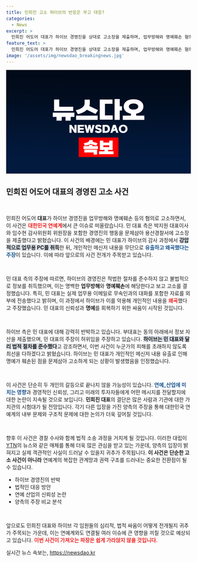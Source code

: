 ```yaml
---
title: 민희진 고소 하이브의 반응은 무고 대응?
categories:
  - News
excerpt: >
  민희진 어도어 대표가 하이브 경영진을 상대로 고소장을 제출하며, 업무방해와 명예훼손 혐의를 주장했습니다. 이번 사건은 개인 정보 유출과 강압적인 감사 방식에 대한 치열한 갈등을 예고합니다. 과연 누가 진실을 밝혀낼까요? 클릭해서 자세한 내용을 확인하세요!
feature_text: >
  민희진 어도어 대표가 하이브 경영진을 상대로 고소장을 제출하며, 업무방해와 명예훼손 혐의를 주장했습니다. 이번 사건은 개인 정보 유출과 강압적인 감사 방식에 대한 치열한 갈등을 예고합니다. 과연 누가 진실을 밝혀낼까요? 클릭해서 자세한 내용을 확인하세요!
image: '/assets/img/newsdao_breakingnews.jpg'
---
```


<p><img src="/assets/img/newsdao_breakingnews.jpg" alt="bookingtag 속보" /></p>

<h2 data-ke-size="size26">민희진 어도어 대표의 경영진 고소 사건</h2>

<p data-ke-size="size16">&nbsp;</p> 

<p>민희진 어도어 <b>대표</b>가 하이브 경영진을 업무방해와 명예훼손 등의 혐의로 고소하면서, 이 사건은 <b><span style="color: #ee2323;">대한민국 연예계</span></b>에서 큰 이슈로 떠올랐습니다. 민 대표 측은 박지원 대표이사와 임수현 감사위원회 위원장을 포함한 경영진의 행동을 문제삼아 용산경찰서에 고소장을 제출했다고 밝혔습니다. 이 사건의 배경에는 민 대표가 하이브의 감사 과정에서 <b><span style="background-color: #21538527;">강압적으로 업무용 PC를 취득</span></b>한 뒤, 개인적인 메신저 내용을 무단으로 <b><span style="color: #1a5490;">유출하고 왜곡했다는 주장</span></b>이 있습니다. 이에 따라 앞으로의 사건 전개가 주목받고 있습니다.</p>

<p data-ke-size="size16">&nbsp;</p> 

<p>민 대표 측의 주장에 따르면, 하이브의 경영진은 적법한 절차를 준수하지 않고 불법적으로 정보를 취득했으며, 이는 명백한 <b>업무방해</b>와 <b>명예훼손</b>에 해당한다고 보고 고소를 결정했습니다. 특히, 민 대표는 실제 업무용 이메일로 무속인과의 대화를 포함한 자료를 외부에 전송했다고 밝히며, 이 과정에서 하이브가 이를 악용해 개인적인 내용을 <b><span style="color: #ee2323;">왜곡</span></b>했다고 주장했습니다. 민 대표의 신뢰성과 <b>명예</b>를 회복하기 위한 싸움이 시작된 것입니다.</p>

<p data-ke-size="size16">&nbsp;</p> 

<p>하이브 측은 민 대표에 대해 강력히 반박하고 있습니다. 부대표는 동의 아래에서 정보 자산을 제출했으며, 민 대표의 주장이 허위임을 주장하고 있습니다. <b><span style="background-color: #21538527;">하이브는 민 대표와 달리 법적 절차를 준수했다</span></b>고 강조하면서, 이번 사건이 누군가의 피해를 초래하지 않도록 최선을 다하겠다고 밝혔습니다. 하이브는 민 대표가 개인적인 메신저 내용 유출로 인해 명예가 훼손된 점을 문제삼아 고소하게 되는 상황이 발생했음을 인정했습니다.</p>

<p data-ke-size="size16">&nbsp;</p> 

<p>이 사건은 단순히 두 개인의 갈등으로 끝나지 않을 가능성이 있습니다. <b><span style="color: #1a5490;">연예_산업에 미치는 영향</span></b>과 경영적인 신뢰성, 그리고 미래의 투자자들에게 어떤 메시지를 전달할지에 대한 논란이 지속될 것으로 보입니다. <b>민희진 대표</b>의 결단은 많은 사람과 기관에 대한 가치관의 시험대가 될 전망입니다. 각기 다른 입장을 가진 양측의 주장을 통해 대한민국 연예계의 내부 문제와 구조적 문제에 대한 논의가 더욱 깊어질 것입니다.</p>

<p data-ke-size="size16">&nbsp;</p> 

<p>향후 이 사건은 경찰 수사와 함께 법적 소송 과정을 거치게 될 것입니다. 이러한 대립이 <a href="https://www.ytn.co.kr/">YTN</a>의 뉴스와 같은 매체를 통해 더욱 많은 관심을 받고 있는 가운데, 양측의 입장이 밝혀지고 실제 객관적인 사실이 드러날 수 있을지 귀추가 주목됩니다. <b>이 사건은 단순한 고소 사건이 아니라</b> 연예계의 복잡한 관계망과 권력 구조를 드러내는 중요한 전환점이 될 수 있습니다. </p>

<ul>
<li>하이브 경영진의 반박</li>
<li>법적인 대응 방안</li>
<li>연예 산업의 신뢰성 논란</li>
<li>양측의 주장 비교 분석</li>
</ul>

<p data-ke-size="size16">&nbsp;</p> 

<p>앞으로도 민희진 대표와 하이브 각 임원들의 심리적, 법적 싸움이 어떻게 전개될지 귀추가 주목되는 가운데, 이는 연예계와도 연결될 여러 이슈에 큰 영향을 끼칠 것으로 예상되고 있습니다. <b><span style="color: #ee2323;">이번 사건이 가져오는 파장은 쉽게 가라앉지 않을 것입니다.</span></b></p>
실시간 뉴스 속보는, <a href="https://newsdao.kr" rel="dofollow">https://newsdao.kr</a>



